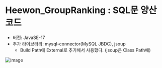 # Heewon_GroupRanking : SQL문 양산 코드
+ 버전: JavaSE-17   
+ 추가 라이브러리: mysql-connector(MySQL JBDC), jsoup
  + Build Path에 External로 추가해서 사용했다. (jsoup은 Class Path에)

![image](https://github.com/Database-QL-team/Heewon_GroupRanking/assets/112538487/1de76905-8439-4879-b802-ca86df3bd1d3)

